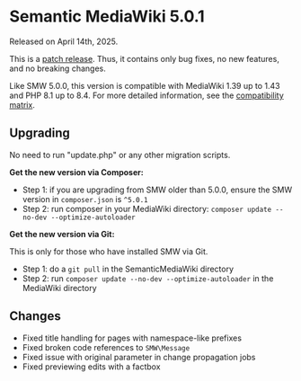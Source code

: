 # Semantic MediaWiki 5.0.1

Released on April 14th, 2025.

This is a [patch release](../RELEASE-POLICY.md). Thus, it contains only bug fixes, no new features, and no breaking changes.

Like SMW 5.0.0, this version is compatible with MediaWiki 1.39 up to 1.43 and PHP 8.1 up to 8.4.
For more detailed information, see the [compatibility matrix](../COMPATIBILITY.md#compatibility).

## Upgrading

No need to run "update.php" or any other migration scripts.

**Get the new version via Composer:**

* Step 1: if you are upgrading from SMW older than 5.0.0, ensure the SMW version in `composer.json` is `^5.0.1`
* Step 2: run composer in your MediaWiki directory: `composer update --no-dev --optimize-autoloader`

**Get the new version via Git:**

This is only for those who have installed SMW via Git.

* Step 1: do a `git pull` in the SemanticMediaWiki directory
* Step 2: run `composer update --no-dev --optimize-autoloader` in the MediaWiki directory

## Changes

* Fixed title handling for pages with namespace-like prefixes
* Fixed broken code references to `SMW\Message`
* Fixed issue with original parameter in change propagation jobs
* Fixed previewing edits with a factbox

